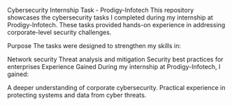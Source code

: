 Cybersecurity Internship Task - Prodigy-Infotech
This repository showcases the cybersecurity tasks I completed during my internship at Prodigy-Infotech. These tasks provided hands-on experience in addressing corporate-level security challenges.

Purpose
The tasks were designed to strengthen my skills in:

Network security
Threat analysis and mitigation
Security best practices for enterprises
Experience Gained
During my internship at Prodigy-Infotech, I gained:

A deeper understanding of corporate cybersecurity.
Practical experience in protecting systems and data from cyber threats.
